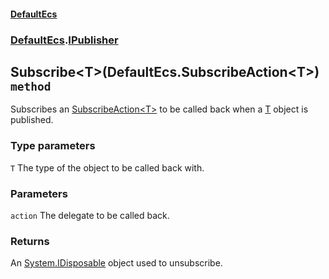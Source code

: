 #### [DefaultEcs](./DefaultEcs.md 'DefaultEcs')
### [DefaultEcs](./DefaultEcs.md#DefaultEcs 'DefaultEcs').[IPublisher](./DefaultEcs-IPublisher.md 'DefaultEcs.IPublisher')
## Subscribe&lt;T&gt;(DefaultEcs.SubscribeAction&lt;T&gt;) `method`
Subscribes an [SubscribeAction&lt;T&gt;](./DefaultEcs-SubscribeAction-T-.md 'DefaultEcs.SubscribeAction&lt;T&gt;') to be called back when a [T](#DefaultEcs-IPublisher-Subscribe-T-(DefaultEcs-SubscribeAction-T-)-T 'DefaultEcs.IPublisher.Subscribe&lt;T&gt;(DefaultEcs.SubscribeAction&lt;T&gt;).T') object is published.
### Type parameters

<a name='DefaultEcs-IPublisher-Subscribe-T-(DefaultEcs-SubscribeAction-T-)-T'></a>
`T`
The type of the object to be called back with.
### Parameters

<a name='DefaultEcs-IPublisher-Subscribe-T-(DefaultEcs-SubscribeAction-T-)-action'></a>
`action`
The delegate to be called back.
### Returns
An [System.IDisposable](https://docs.microsoft.com/en-us/dotnet/api/System.IDisposable 'System.IDisposable') object used to unsubscribe.
